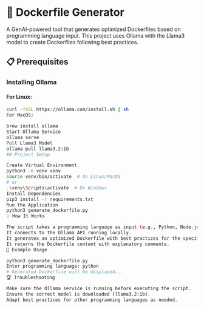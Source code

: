 # 🐳 Dockerfile Generator

A GenAI-powered tool that generates optimized Dockerfiles based on programming language input. This project uses Ollama with the Llama3 model to create Dockerfiles following best practices.

## 📋 Prerequisites

### Installing Ollama

#### For Linux:
```bash
curl -fsSL https://ollama.com/install.sh | sh
For MacOS:

brew install ollama
Start Ollama Service
ollama serve
Pull Llama3 Model
ollama pull llama3.2:1b
## Project Setup

Create Virtual Environment
python3 -m venv venv
source venv/bin/activate  # On Linux/MacOS
# or
.\venv\Scripts\activate  # On Windows
Install Dependencies
pip3 install -r requirements.txt
Run the Application
python3 generate_dockerfile.py
💡 How It Works

The script takes a programming language as input (e.g., Python, Node.js, Java).
It connects to the Ollama API running locally.
It generates an optimized Dockerfile with best practices for the specified language.
It returns the Dockerfile content with explanatory comments.
📝 Example Usage

python3 generate_dockerfile.py
Enter programming language: python
# Generated Dockerfile will be displayed...
🏆 Troubleshooting

Make sure the Ollama service is running before executing the script.
Ensure the correct model is downloaded (llama3.2:1b).
Adapt best practices for other programming languages as needed.
